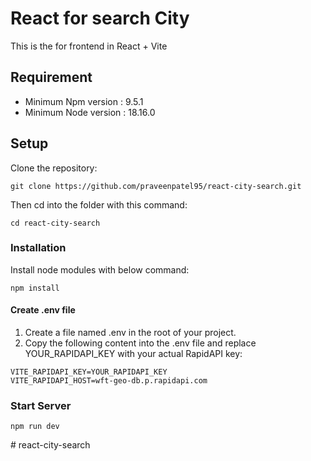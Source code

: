 # React for search City

This is the for frontend in React + Vite

## Requirement
- Minimum Npm version : 9.5.1
- Minimum Node version : 18.16.0

## Setup

Clone the repository:

```
git clone https://github.com/praveenpatel95/react-city-search.git
```

Then cd into the folder with this command:
```
cd react-city-search
```

### Installation
Install node modules with below command:
```
npm install
```
#### Create .env file
1. Create a file named .env in the root of your project.
2. Copy the following content into the .env file and replace YOUR_RAPIDAPI_KEY with your actual RapidAPI key:
```
VITE_RAPIDAPI_KEY=YOUR_RAPIDAPI_KEY
VITE_RAPIDAPI_HOST=wft-geo-db.p.rapidapi.com
```

### Start Server
`npm run dev`

#   r e a c t - c i t y - s e a r c h  
 